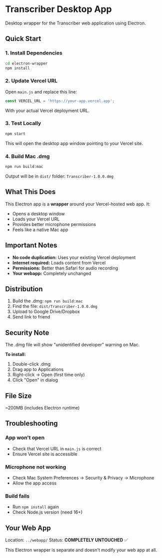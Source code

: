 # Transcriber Desktop App

Desktop wrapper for the Transcriber web application using Electron.

## Quick Start

### 1. Install Dependencies
```bash
cd electron-wrapper
npm install
```

### 2. Update Vercel URL
Open `main.js` and replace this line:
```javascript
const VERCEL_URL = 'https://your-app.vercel.app';
```

With your actual Vercel deployment URL.

### 3. Test Locally
```bash
npm start
```

This will open the desktop app window pointing to your Vercel site.

### 4. Build Mac .dmg
```bash
npm run build:mac
```

Output will be in `dist/` folder: `Transcriber-1.0.0.dmg`

## What This Does

This Electron app is a **wrapper** around your Vercel-hosted web app. It:
- Opens a desktop window
- Loads your Vercel URL
- Provides better microphone permissions
- Feels like a native Mac app

## Important Notes

- **No code duplication:** Uses your existing Vercel deployment
- **Internet required:** Loads content from Vercel
- **Permissions:** Better than Safari for audio recording
- **Your webapp:** Completely unchanged

## Distribution

1. Build the .dmg: `npm run build:mac`
2. Find the file: `dist/Transcriber-1.0.0.dmg`
3. Upload to Google Drive/Dropbox
4. Send link to friend

## Security Note

The .dmg file will show "unidentified developer" warning on Mac.

**To install:**
1. Double-click .dmg
2. Drag app to Applications
3. Right-click → Open (first time only)
4. Click "Open" in dialog

## File Size

~200MB (includes Electron runtime)

## Troubleshooting

### App won't open
- Check that Vercel URL in `main.js` is correct
- Ensure Vercel site is accessible

### Microphone not working
- Check Mac System Preferences → Security & Privacy → Microphone
- Allow the app access

### Build fails
- Run `npm install` again
- Check Node.js version (need 16+)

## Your Web App

Location: `../webapp/`
Status: **COMPLETELY UNTOUCHED** ✅

This Electron wrapper is separate and doesn't modify your web app at all.

